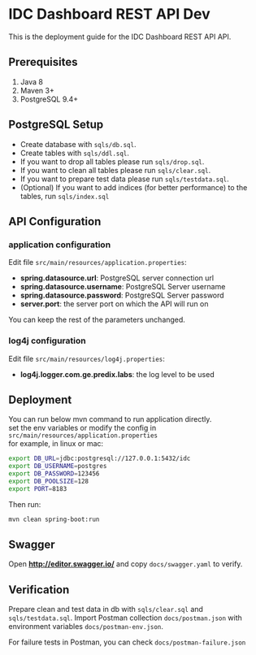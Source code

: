 # IDC Dashboard REST API Dev
This is the deployment guide for the IDC Dashboard REST API API.

## Prerequisites
1. Java 8
2. Maven 3+
3. PostgreSQL 9.4+


## PostgreSQL Setup
- Create database with `sqls/db.sql`.
- Create tables with `sqls/ddl.sql`.
- If you want to drop all tables please run `sqls/drop.sql`.
- If you want to clean all tables please run `sqls/clear.sql`.
- If you want to prepare test data please run `sqls/testdata.sql`.
- (Optional) If you want to add indices (for better performance) to the tables, run `sqls/index.sql`   

## API Configuration
### application configuration
Edit file `src/main/resources/application.properties`:  

- **spring.datasource.url**: PostgreSQL server connection url  
- **spring.datasource.username**: PostgreSQL Server username  
- **spring.datasource.password**: PostgreSQL Server password  
- **server.port**: the server port on which the API will run on   

You can keep the rest of the parameters unchanged.

### log4j configuration
Edit file `src/main/resources/log4j.properties`:  

- **log4j.logger.com.ge.predix.labs**: the log level to be used


## Deployment
You can run below mvn command to run application directly.  
set the env variables or modify the config in `src/main/resources/application.properties`  
for example, in linux or mac:

```bash
export DB_URL=jdbc:postgresql://127.0.0.1:5432/idc
export DB_USERNAME=postgres
export DB_PASSWORD=123456
export DB_POOLSIZE=128
export PORT=8183
```

Then run:

``` bash
mvn clean spring-boot:run
```


## Swagger
Open **http://editor.swagger.io/** and copy  `docs/swagger.yaml` to verify.

## Verification
Prepare clean and test data in db with `sqls/clear.sql` and `sqls/testdata.sql`.
Import Postman collection `docs/postman.json` with environment variables `docs/postman-env.json`. 

For failure tests in Postman, you can check `docs/postman-failure.json`


